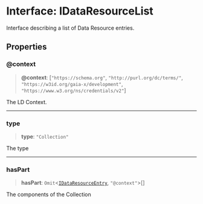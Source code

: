 # Interface: IDataResourceList

Interface describing a list of Data Resource entries.

## Properties

### @context

> **@context**: \[`"https://schema.org"`, `"http://purl.org/dc/terms/"`, `"https://w3id.org/gaia-x/development"`, `"https://www.w3.org/ns/credentials/v2"`\]

The LD Context.

***

### type

> **type**: `"Collection"`

The type

***

### hasPart

> **hasPart**: `Omit`\<[`IDataResourceEntry`](IDataResourceEntry.md), `"@context"`\>[]

The components of the Collection

